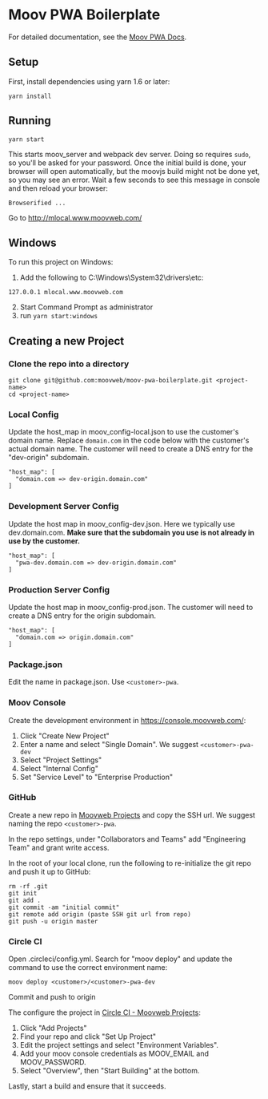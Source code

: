 # Moov PWA Boilerplate

For detailed documentation, see the [Moov PWA Docs](https://pwa.moovweb.com).

## Setup

First, install dependencies using yarn 1.6 or later:

```
yarn install
```

## Running

```
yarn start
```

This starts moov_server and webpack dev server.  Doing so requires `sudo`, so you'll be asked for your password.
Once the initial build is done, your browser will open automatically, but the moovjs build might not be done yet,
so you may see an error.  Wait a few seconds to see this message in console and then reload your browser:

```
Browserified ...
```

Go to http://mlocal.www.moovweb.com/

## Windows

To run this project on Windows:

1. Add the following to C:\Windows\System32\drivers\etc:

```
127.0.0.1 mlocal.www.moovweb.com
```

2. Start Command Prompt as administrator
3. run `yarn start:windows`

## Creating a new Project

### Clone the repo into a directory

```
git clone git@github.com:moovweb/moov-pwa-boilerplate.git <project-name>
cd <project-name>
```

### Local Config

Update the host_map in moov_config-local.json to use the customer's domain name.  Replace `domain.com` in the code below with the customer's actual domain name.  The customer will need to create a DNS entry for the "dev-origin" subdomain.

```
"host_map": [
  "domain.com => dev-origin.domain.com"
]
```

### Development Server Config

Update the host map in moov_config-dev.json.  Here we typically use dev.domain.com.  **Make sure that the subdomain you use is not already in use by the customer.**

```
"host_map": [
  "pwa-dev.domain.com => dev-origin.domain.com"
]
```

### Production Server Config

Update the host map in moov_config-prod.json.  The customer will need to create a DNS entry for the origin subdomain.

```
"host_map": [
  "domain.com => origin.domain.com"
]
```

### Package.json

Edit the name in package.json.  Use `<customer>-pwa`.

### Moov Console

Create the development environment in https://console.moovweb.com/:

1. Click "Create New Project"
2. Enter a name and select "Single Domain".  We suggest `<customer>-pwa-dev`
3. Select "Project Settings"
4. Select "Internal Config"
5. Set "Service Level" to "Enterprise Production"

### GitHub

Create a new repo in [Moovweb Projects](https://github.com/organizations/moovweb-projects/repositories/new) and copy the SSH url.  We suggest naming the repo `<customer>-pwa`.

In the repo settings, under "Collaborators and Teams" add "Engineering Team" and grant write access.

In the root of your local clone, run the following to re-initialize the git repo and push it up to GitHub:

```
rm -rf .git
git init
git add .
git commit -am "initial commit"
git remote add origin (paste SSH git url from repo)
git push -u origin master
```

### Circle CI

Open .circleci/config.yml.  Search for "moov deploy" and update the command to use the correct environment name:

```
moov deploy <customer>/<customer>-pwa-dev
```

Commit and push to origin

The configure the project in [Circle CI - Moovweb Projects](https://circleci.com/gh/moovweb-projects):

1. Click "Add Projects"
2. Find your repo and click "Set Up Project"
3. Edit the project settings and select "Environment Variables".
4. Add your moov console credentials as MOOV_EMAIL and MOOV_PASSWORD.
5. Select "Overview", then "Start Building" at the bottom.

Lastly, start a build and ensure that it succeeds.


